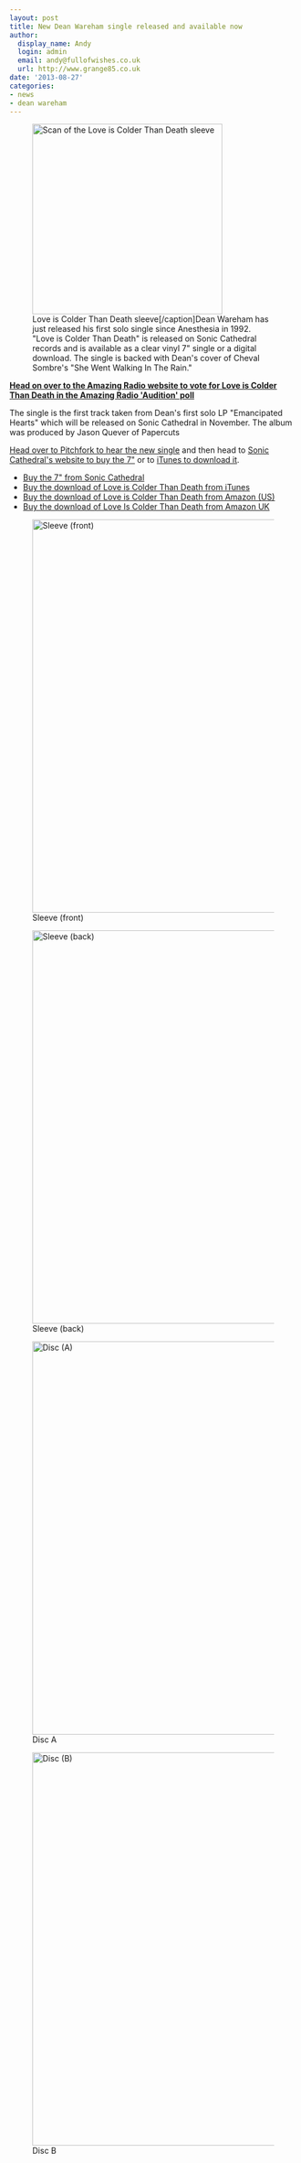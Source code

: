 ```yaml
---
layout: post
title: New Dean Wareham single released and available now
author:
  display_name: Andy
  login: admin
  email: andy@fullofwishes.co.uk
  url: http://www.grange85.co.uk
date: '2013-08-27'
categories:
- news
- dean wareham
---
```

<p><figure class="caption alignright"><img src="https://media.fullofwishes.co.uk/05-dean_wareham/sleeves/dean_loveiscolderthandeath.jpg" width="333" height="333" alt="Scan of the Love is Colder Than Death sleeve" class /><figcaption class="caption-text"> Love is Colder Than Death sleeve[/caption]Dean Wareham has just released his first solo single since Anesthesia in 1992. "Love is Colder Than Death" is released on Sonic Cathedral records and is available as a clear vinyl 7" single or a digital download. The single is backed with Dean's cover of Cheval Sombre's "She Went Walking In The Rain."</figcaption></figure>
<ins datetime="2013-09-02T19:10:30+00:00"><strong><a href="http://amazingradio.com/?show=audition">Head on over to the Amazing Radio website to vote for Love is Colder Than Death in the Amazing Radio 'Audition' poll</a></strong></ins></p>
<p>The single is the first track taken from Dean's first solo LP "Emancipated Hearts" which will be released on Sonic Cathedral in November. The album was produced by Jason Quever of Papercuts</p>
<p><a href="http://pitchfork.com/news/52051-listen-dean-wareham-galaxie-500-luna-shares-new-single-love-is-colder-than-death/">Head over to Pitchfork to hear the new single</a> and then head to <a href="http://soniccathedral.bigcartel.com/product/scr048-dean-wareham-love-is-colder-than-death-7"> Sonic Cathedral's website to buy the 7"</a> or to <a href="https://itunes.apple.com/us/album/love-is-colder-than-death/id675677591?ls=1">iTunes to download it</a>.</p>
<ul>
<li><a href="http://soniccathedral.bigcartel.com/product/scr048-dean-wareham-love-is-colder-than-death-7">Buy the 7" from Sonic Cathedral</a></li>
<li><a href="https://itunes.apple.com/us/album/love-is-colder-than-death/id675677591?ls=1">Buy the download of Love is Colder Than Death from iTunes</a></li>
<li><a href="http://www.amazon.com/gp/product/B00E0PQ1CC/ref=as_li_ss_tl?ie=UTF8&camp=1789&creative=390957&creativeASIN=B00E0PQ1CC&linkCode=as2&tag=aheadfullofwi-20">Buy the download of Love is Colder Than Death from Amazon (US)</a></li>
<li><a href="http://www.amazon.co.uk/gp/product/B00EB7K9LI/ref=as_li_ss_tl?ie=UTF8&camp=1634&creative=19450&creativeASIN=B00EB7K9LI&linkCode=as2&tag=aheadfullofwi-21">Buy the download of Love Is Colder Than Death from Amazon UK</a></li>
</ul>
<p><a id="more"></a><a id="more-4598"></a></p>
<p><figure class="caption aligncenter"><img src="https://media.fullofwishes.co.uk/05-dean_wareham/sleeves/dean_loveiscolderthandeath_01.jpg" width="679" height="688" alt="Sleeve (front)" class /><figcaption class="caption-text"> Sleeve (front)</figcaption></figure>
<p><figure class="caption aligncenter"><img src="https://media.fullofwishes.co.uk/05-dean_wareham/sleeves/dean_loveiscolderthandeath_02.jpg" width="679" height="688" alt="Sleeve (back)" class /><figcaption class="caption-text"> Sleeve (back)</figcaption></figure>
<p><figure class="caption aligncenter"><img src="https://media.fullofwishes.co.uk/05-dean_wareham/sleeves/dean_loveiscolderthandeath_03.jpg" width="679" height="688" alt="Disc (A)" class /><figcaption class="caption-text"> Disc A</figcaption></figure>
<p><figure class="caption aligncenter"><img src="https://media.fullofwishes.co.uk/05-dean_wareham/sleeves/dean_loveiscolderthandeath_04.jpg" width="679" height="688" alt="Disc (B)" class /><figcaption class="caption-text"> Disc B</figcaption></figure>
